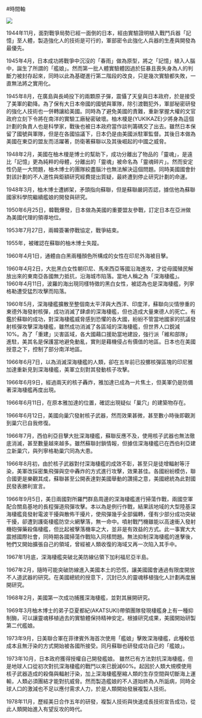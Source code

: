 #時間軸

![](https://hackpad-attachments.imgix.net/hackpad.com_d06oqQaM48X_p.306119_1429195839739_BT%20Timeline%20Edition.jpg?fit=max&w=882)

1944年11月，面對戰爭局勢已經一面倒的日本，經由實驗證明植入戰鬥兵器「記憶」至人體，製造強化人的技術是可行的，軍部密令此強化人兵器的生產與開發為最優先。

1945年4月，日本成功將戰爭中沉沒的「春雨」做為原型，將之「記憶」植入人腦中，誕生了所謂的「艦娘」。然而第一批人體實驗體因過於狂暴且喪失身為人的判斷力被封存起來，同時以此為基礎進行第二階段的改良，只是幾次實驗都失敗，一直無法將之實用化。

1945年8月，在廣島與長崎投下的兩顆原子彈，震懾了天皇與日本政府，於是接受了美軍的勸降。為了保有大日本帝國的國號與軍隊，除引渡戰犯外，軍部秘密研發的強化人技術也一併轉讓給美國。同時為了避免美國的責難，重新掌握大權的文官政府立刻下令將在南洋的實驗工廠秘密破壞。柚木榎是(YUKIKAZE)少將身為這個計劃的負責人也是科學家，戰後也被日本政府當作談判籌碼交了出去。雖然日本保留了國號與軍隊，但是在各國協議下，日本仍是由美國派駐軍監督。其後日本做為美國在東亞的盟友而活躍著，防衛著蘇聯以及其後崛起的中國之威脅。

1948年2月，美國在柚木榎是博士的幫助下，成功分離出了物品的「靈魂」，是遠比「記憶」更為純粹的母體，分離出的「靈魂」被命名為「靈魂碎片」。然而安定性仍是一大問題，柚木博士的團隊絞盡腦汁也無法解決這個問題。同時美國國會針對該計劃的不人道性與鉅額研究經費提出質疑，最終遭到停止研究計劃的命運。

1948年3月，柚木博士遭綁架，矛頭指向蘇聯，但是蘇聯嚴詞否認，據信他為蘇聯國家科學院繼續艦娘的開發與研究。

1950年6月25日，韓戰爆發，日本做為美國的重要盟友參戰，訂定日本在亞洲做為美國代理的領導地位。

1953年7月27日，兩韓簽署停戰協定，戰爭結束。

1955年，被確認在蘇聯的柚木博士失蹤。

1960年4月1日，通體由白黑兩種顏色所構成的女性在印尼外海被目擊。

1960年4月2日，大批黑白女性朝印尼、馬來西亞等國沿海進攻，才從母國殖民解放出來的東南亞各國無力抵抗，沿海城市陷落。當地人稱之為「深海棲艦」。
1960年4月11日，波羅的海出現同樣特徵的黑白女性，被認為也是深海棲艦，列寧格勒遭受猛烈攻擊而陷落。

1960年5月，深海棲艦擴散至整個南太平洋與大西洋、印度洋，蘇聯向災情慘重的東德外海發射核彈，成功消滅了肆虐的深海棲艦，但也造成大量東德人的死亡。有鑑於蘇聯的成功，對深海棲艦威脅感到恐懼的各大國，紛紛不管當地國家的抗議發射核彈攻擊深海棲艦，雖然成功消滅了各區域的深海棲艦，但世界人口銳減10%。為了「重建」災害區域，各大國藉口援助當地建設，強行派「維和部隊」進駐，美其名是保護當地避免動亂，實則是藉機侵占有價值的地區。日本也在美國授意之下，控制了部分南洋地區。

1966年6月7日，以為消滅深海棲艦的人類，卻在五年前已投擲核彈區塊的印尼雅加達重新見到深海棲艦，美軍立刻對其發動核子攻擊。

1966年6月9日，經過兩天的核子轟炸，雅加達已成為一片焦土，但美軍仍是防備著深海棲艦再度出現。

1966年6月11日，在原本雅加達的位置，確認出現疑似「巢穴」的建築物存在。

1966年6月12日，美國向巢穴發射核子武器，然而效果甚微，甚至數小時後即觀測到巢穴已自我修復。

1966年7月，西伯利亞目擊大批深海棲艦，蘇聯反應不及，使用核子武器也無法徹底消滅，甚至數量越來越多。雖然蘇聯封鎖情報，但據信深海棲艦已在西伯利亞建立新巢穴，與列寧格勒巢穴同為大患。

1966年8月初，由於核子武器對付深海棲艦的成效不彰，甚至只是徒增輻射等汙染，美軍改採密集飛彈與空中轟炸的方式進行攻擊，效果甚佳。各國紛紛模仿，聯合國更是樂觀其成，蘇聯甚至公開表達對美國舉動的讚揚之意，美國總統為此對國民發表勝利宣言。

1966年9月5日，美日兩國對所羅門群島周邊的深海棲艦進行掃蕩作戰，兩國空軍配合關島基地的長程彈道飛彈攻擊。本以為是例行作戰，結果該地域的大型陸基深海棲艦竟發射電波干擾與散佈干擾片，使飛彈幾乎全部偏轉，僅有少部分成功突破干擾，卻遭到護衛棲艦防空火網擊落，無一命中。噴射戰鬥機雖能以高速衝入發射機砲彈藥殺傷棲艦，但比起被擊落機率之大，並非是有效益的方式。此一事實大大震撼國際社會，同時期各國掃蕩作戰陷入同樣問題。無法抑制深海棲艦的進擊後，牠們又開始擴張自己的領域，曾經被人類收復的海域又再一次陷入其手中。

1967年1月底，深海棲艦突破北美防線佔領下加利福尼亞半島。

1967年2月，隨時可能突破防線進入美國本土的恐慌，讓美國國會通過有限度開放不人道武器的研究。在美國總統的授意下，沉封已久的靈魂移植強化人計劃再度展開研究。

1968年2月，美國第一次成功捕獲深海棲艦，並對其展開研究。

1969年3月柚木博士的弟子亞夏都紀(AKATSUKI)帶領團隊發現棲艦身上有一種抑制酶，可以讓靈魂移植過去的實驗體保持精神安定。根據研究成果，美國開始研製第二代艦娘。

1973年9月，日美聯合軍在菲律賓外海首次使用「艦娘」擊敗深海棲艦，此種較低成本且無汙染的方式開始被各國所接受。同月蘇聯也研發成功自己的「艦娘」。

1973年10月，日本政府獲得授權自己開發艦娘。
雖然已有方法對抗深海棲艦，但是地球人口從初次對抗深海棲艦的戰鬥以來已銳減60%。起因於人類大規模使用核子武器造成的殺傷與輻射汙染，加上深海棲艦壓縮人類的生存空間與切斷海上運輸，人類必須團結才能對抗威脅。然而製造艦娘的不人道始終為人所詬病，同時全球人口的激減也不足以應付需求人力，於是人類開始發展複製人技術。

1978年11月，歷經美日合作五年的研發，複製人技術與快速成長技術宣告成功，從此人類開始進入有望反攻的時代。